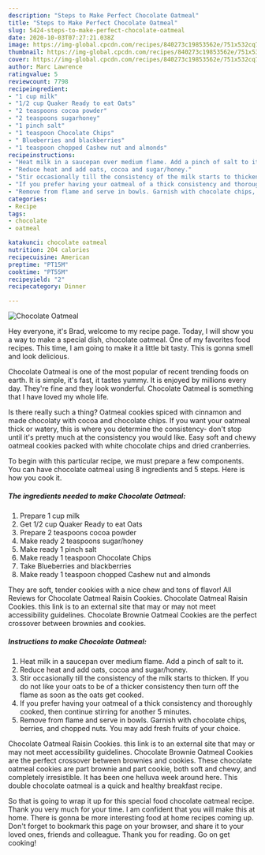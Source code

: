 ```yaml
---
description: "Steps to Make Perfect Chocolate Oatmeal"
title: "Steps to Make Perfect Chocolate Oatmeal"
slug: 5424-steps-to-make-perfect-chocolate-oatmeal
date: 2020-10-03T07:27:21.038Z
image: https://img-global.cpcdn.com/recipes/840273c19853562e/751x532cq70/chocolate-oatmeal-recipe-main-photo.jpg
thumbnail: https://img-global.cpcdn.com/recipes/840273c19853562e/751x532cq70/chocolate-oatmeal-recipe-main-photo.jpg
cover: https://img-global.cpcdn.com/recipes/840273c19853562e/751x532cq70/chocolate-oatmeal-recipe-main-photo.jpg
author: Marc Lawrence
ratingvalue: 5
reviewcount: 7798
recipeingredient:
- "1 cup milk"
- "1/2 cup Quaker Ready to eat Oats"
- "2 teaspoons cocoa powder"
- "2 teaspoons sugarhoney"
- "1 pinch salt"
- "1 teaspoon Chocolate Chips"
- " Blueberries and blackberries"
- "1 teaspoon chopped Cashew nut and almonds"
recipeinstructions:
- "Heat milk in a saucepan over medium flame. Add a pinch of salt to it."
- "Reduce heat and add oats, cocoa and sugar/honey."
- "Stir occasionally till the consistency of the milk starts to thicken. If you do not like your oats to be of a thicker consistency then turn off the flame as soon as the oats get cooked."
- "If you prefer having your oatmeal of a thick consistency and thoroughly cooked, then continue stirring for another 5 minutes."
- "Remove from flame and serve in bowls. Garnish with chocolate chips, berries, and chopped nuts. You may add fresh fruits of your choice."
categories:
- Recipe
tags:
- chocolate
- oatmeal

katakunci: chocolate oatmeal 
nutrition: 204 calories
recipecuisine: American
preptime: "PT15M"
cooktime: "PT55M"
recipeyield: "2"
recipecategory: Dinner

---
```



![Chocolate Oatmeal](https://img-global.cpcdn.com/recipes/840273c19853562e/751x532cq70/chocolate-oatmeal-recipe-main-photo.jpg)

Hey everyone, it's Brad, welcome to my recipe page. Today, I will show you a way to make a special dish, chocolate oatmeal. One of my favorites food recipes. This time, I am going to make it a little bit tasty. This is gonna smell and look delicious.

Chocolate Oatmeal is one of the most popular of recent trending foods on earth. It is simple, it's fast, it tastes yummy. It is enjoyed by millions every day. They're fine and they look wonderful. Chocolate Oatmeal is something that I have loved my whole life.

Is there really such a thing? Oatmeal cookies spiced with cinnamon and made chocolaty with cocoa and chocolate chips. If you want your oatmeal thick or watery, this is where you determine the consistency- don&#39;t stop until it&#39;s pretty much at the consistency you would like. Easy soft and chewy oatmeal cookies packed with white chocolate chips and dried cranberries.


To begin with this particular recipe, we must prepare a few components. You can have chocolate oatmeal using 8 ingredients and 5 steps. Here is how you cook it.

<!--inarticleads1-->

##### The ingredients needed to make Chocolate Oatmeal:

1. Prepare 1 cup milk
1. Get 1/2 cup Quaker Ready to eat Oats
1. Prepare 2 teaspoons cocoa powder
1. Make ready 2 teaspoons sugar/honey
1. Make ready 1 pinch salt
1. Make ready 1 teaspoon Chocolate Chips
1. Take  Blueberries and blackberries
1. Make ready 1 teaspoon chopped Cashew nut and almonds


They are soft, tender cookies with a nice chew and tons of flavor! All Reviews for Chocolate Oatmeal Raisin Cookies. Chocolate Oatmeal Raisin Cookies. this link is to an external site that may or may not meet accessibility guidelines. Chocolate Brownie Oatmeal Cookies are the perfect crossover between brownies and cookies. 

<!--inarticleads2-->

##### Instructions to make Chocolate Oatmeal:

1. Heat milk in a saucepan over medium flame. Add a pinch of salt to it.
1. Reduce heat and add oats, cocoa and sugar/honey.
1. Stir occasionally till the consistency of the milk starts to thicken. If you do not like your oats to be of a thicker consistency then turn off the flame as soon as the oats get cooked.
1. If you prefer having your oatmeal of a thick consistency and thoroughly cooked, then continue stirring for another 5 minutes.
1. Remove from flame and serve in bowls. Garnish with chocolate chips, berries, and chopped nuts. You may add fresh fruits of your choice.


Chocolate Oatmeal Raisin Cookies. this link is to an external site that may or may not meet accessibility guidelines. Chocolate Brownie Oatmeal Cookies are the perfect crossover between brownies and cookies. These chocolate oatmeal cookies are part brownie and part cookie, both soft and chewy, and completely irresistible. It has been one helluva week around here. This double chocolate oatmeal is a quick and healthy breakfast recipe. 

So that is going to wrap it up for this special food chocolate oatmeal recipe. Thank you very much for your time. I am confident that you will make this at home. There is gonna be more interesting food at home recipes coming up. Don't forget to bookmark this page on your browser, and share it to your loved ones, friends and colleague. Thank you for reading. Go on get cooking!
